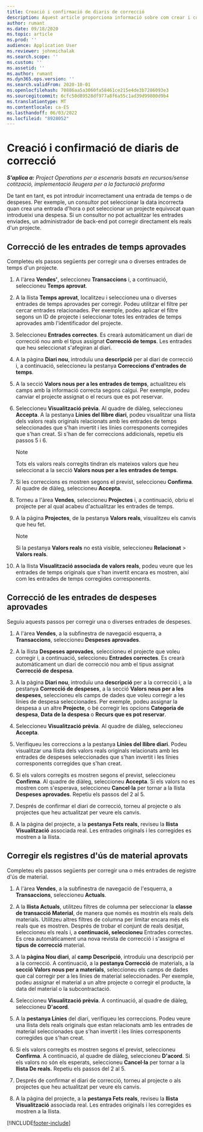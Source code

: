 ```yaml
---
title: Creació i confirmació de diaris de correcció
description: Aquest article proporciona informació sobre com crear i confirmar una revista de correcció.
author: rumant
ms.date: 09/18/2020
ms.topic: article
ms.prod: ''
audience: Application User
ms.reviewer: johnmichalak
ms.search.scope: ''
ms.custom: ''
ms.assetid: ''
ms.author: rumant
ms.dyn365.ops.version: ''
ms.search.validFrom: 2020-10-01
ms.openlocfilehash: 70886aa5a3060fa58461ce215e4de3b7286093e3
ms.sourcegitcommit: 6cfc50d89528df977a8f6a55c1ad39d99800d9b4
ms.translationtype: MT
ms.contentlocale: ca-ES
ms.lasthandoff: 06/03/2022
ms.locfileid: "8928052"
---
```

# <a name="create-and-confirm-correction-journals"></a>Creació i confirmació de diaris de correcció

_**S'aplica a:** Project Operations per a escenaris basats en recursos/sense cotització, implementació lleugera per a la facturació proforma_

De tant en tant, es pot introduir incorrectament una entrada de temps o de despeses. Per exemple, un consultor pot seleccionar la data incorrecta quan crea una entrada d'hora o pot seleccionar un projecte equivocat quan introdueixi una despesa. Si un consultor no pot actualitzar les entrades enviades, un administrador de back-end pot corregir directament els reals d'un projecte.

## <a name="correct-approved-time-entries"></a>Correcció de les entrades de temps aprovades     

Completeu els passos següents per corregir una o diverses entrades de temps d'un projecte.

1. A l'àrea **Vendes'**, seleccioneu **Transaccions** i, a continuació, seleccioneu **Temps aprovat**. 

2. A la llista **Temps aprovat**, localitzeu i seleccioneu una o diverses entrades de temps aprovades per corregir. Podeu utilitzar el filtre per cercar entrades relacionades. Per exemple, podeu aplicar el filtre segons un ID de projecte i seleccionar totes les entrades de temps aprovades amb l'identificador del projecte.

3. Seleccioneu **Entrades correctes**. Es crearà automàticament un diari de correcció nou amb el tipus assignat **Correcció de temps**. Les entrades que heu seleccionat s'afegiran al diari. 

4. A la pàgina **Diari nou**, introduïu una **descripció** per al diari de correcció i, a continuació, seleccioneu la pestanya **Correccions d'entrades de temps**.  

5. A la secció **Valors nous per a les entrades de temps**, actualitzeu els camps amb la informació correcta segons calgui. Per exemple, podeu canviar el projecte assignat o el recurs que es pot reservar.

6. Seleccioneu **Visualització prèvia**. Al quadre de diàleg, seleccioneu **Accepta**. A la pestanya **Línies del llibre diari**, podeu visualitzar una llista dels valors reals originals relacionats amb les entrades de temps seleccionades que s'han invertit i les línies corresponents corregides que s'han creat. Si s'han de fer correccions addicionals, repetiu els passos 5 i 6. 

    > [!NOTE]
    > Tots els valors reals corregits tindran els mateixos valors que heu seleccionat a la secció **Valors nous per a les entrades de temps**.

7. Si les correccions es mostren segons el previst, seleccioneu **Confirma**. Al quadre de diàleg, seleccioneu **Accepta**.

8. Torneu a l'àrea **Vendes**, seleccioneu **Projectes** i, a continuació, obriu el projecte per al qual acabeu d'actualitzar les entrades de temps. 

9. A la pàgina **Projectes**, de la pestanya **Valors reals**, visualitzeu els canvis que heu fet. 

    > [!NOTE]
    > Si la pestanya **Valors reals** no està visible, seleccioneu **Relacionat** > **Valors reals**.  

10. A la llista **Visualització associada de valors reals**, podeu veure que les entrades de temps originals que s'han invertit encara es mostren, així com les entrades de temps corregides corresponents. 

 
## <a name="correct-approved-expense-entries"></a>Correcció de les entrades de despeses aprovades

Seguiu aquests passos per corregir una o diverses entrades de despeses. 

1. A l'àrea **Vendes**, a la subfinestra de navegació esquerra, a **Transaccions**, seleccioneu **Despeses aprovades**.

2. A la llista **Despeses aprovades**, seleccioneu el projecte que voleu corregir i, a continuació, seleccioneu **Entrades correctes**. Es crearà automàticament un diari de correcció nou amb el tipus assignat **Correcció de despesa**. 

3. A la pàgina **Diari nou**, introduïu una **descripció** per a la correcció i, a la pestanya **Correcció de despeses**, a la secció **Valors nous per a les despeses**, seleccioneu els camps de dades que voleu corregir a les línies de despesa seleccionades. Per exemple, podeu assignar la despesa a un altre **Projecte**, o bé corregir les opcions **Categoria de despesa**, **Data de la despesa** o **Recurs que es pot reservar**.

4. Seleccioneu **Visualització prèvia**. Al quadre de diàleg, seleccioneu **Accepta**. 

5. Verifiqueu les correccions a la pestanya **Línies del llibre diari**. Podeu visualitzar una llista dels valors reals originals relacionats amb les entrades de despeses seleccionades que s'han invertit i les línies corresponents corregides que s'han creat.

6. Si els valors corregits es mostren segons el previst, seleccioneu **Confirma**. Al quadre de diàleg, seleccioneu **Accepta**. Si els valors no es mostren com s'esperava, seleccioneu **Cancel·la** per tornar a la llista **Despeses aprovades**. Repetiu els passos del 2 al 5. 

7. Després de confirmar el diari de correcció, torneu al projecte o als projectes que heu actualitzat per veure els canvis.

8. A la pàgina del projecte, a la **pestanya Fets reals**, reviseu la **llista Visualització** associada real. Les entrades originals i les corregides es mostren a la llista.


## <a name="correct-approved-material-usage-logs"></a>Corregir els registres d'ús de material aprovats

Completeu els passos següents per corregir una o més entrades de registre d'ús de material.

1. A l'àrea **Vendes**, a la subfinestra de navegació de l'esquerra, a **Transaccions**, seleccioneu **Actuals**.

2. A la **llista Actuals**, utilitzeu filtres de columna per seleccionar la **classe de transacció Material**, de manera que només es mostrin els reals dels materials. Utilitzeu altres filtres de columna per limitar encara més els reals que es mostren. Després de trobar el conjunt de reals desitjat, seleccioneu els reals i, a **continuació, seleccioneu** Entrades correctes. Es crea automàticament una nova revista de correcció i s'assigna el **tipus de correcció** material.

3. A la **pàgina Nou diari**, al **camp Descripció**, introduïu una descripció per a la correcció. A continuació, a la **pestanya Correcció** de materials, a la **secció Valors nous per a materials**, seleccioneu els camps de dades que cal corregir per a les línies de material seleccionades. Per exemple, podeu assignar el material a un altre projecte o corregir el producte, la data del material o la subcontractació.

4. Seleccioneu **Visualització prèvia**. A continuació, al quadre de diàleg, seleccioneu **D'acord**.

5. A la **pestanya Línies** del diari, verifiqueu les correccions. Podeu veure una llista dels reals originals que estan relacionats amb les entrades de material seleccionades que s'han invertit i les línies corresponents corregides que s'han creat.

6. Si els valors corregits es mostren segons el previst, seleccioneu **Confirma**. A continuació, al quadre de diàleg, seleccioneu **D'acord**. Si els valors no són els esperats, seleccioneu **Cancel·la** per tornar a la **llista De reals.** Repetiu els passos del 2 al 5.

7. Després de confirmar el diari de correcció, torneu al projecte o als projectes que heu actualitzat per veure els canvis.

8. A la pàgina del projecte, a la **pestanya Fets reals**, reviseu la **llista Visualització** associada real. Les entrades originals i les corregides es mostren a la llista.


[!INCLUDE[footer-include](../includes/footer-banner.md)]
